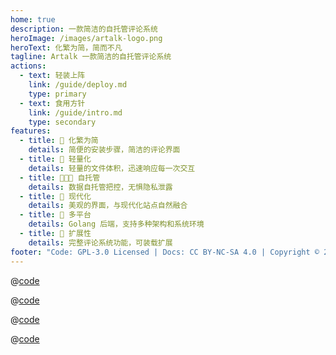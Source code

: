 ```yaml
---
home: true
description: 一款简洁的自托管评论系统
heroImage: /images/artalk-logo.png
heroText: 化繁为简，简而不凡
tagline: Artalk 一款简洁的自托管评论系统
actions:
  - text: 轻装上阵
    link: /guide/deploy.md
    type: primary
  - text: 食用方针
    link: /guide/intro.md
    type: secondary
features:
  - title: 🍃 化繁为简
    details: 简便的安装步骤，简洁的评论界面
  - title: 🐳 轻量化
    details: 轻量的文件体积，迅速响应每一次交互
  - title: 👨‍👧‍👦 自托管
    details: 数据自托管把控，无惧隐私泄露
  - title: 🌇 现代化
    details: 美观的界面，与现代化站点自然融合
  - title: 🍱 多平台
    details: Golang 后端，支持多种架构和系统环境
  - title: 🌊 扩展性
    details: 完整评论系统功能，可装载扩展
footer: "Code: GPL-3.0 Licensed | Docs: CC BY-NC-SA 4.0 | Copyright © 2018-2021 Artalk"
---
```


<CodeGroup>
  <CodeGroupItem title="CDN" active>

@[code](code/quick-start/cdn.html)

  </CodeGroupItem>

  <CodeGroupItem title="Docker">

@[code](code/quick-start/docker.sh)

  </CodeGroupItem>

  <CodeGroupItem title="YARN">

@[code](code/quick-start/yarn.ts)

  </CodeGroupItem>

  <CodeGroupItem title="NPM">
  
@[code](code/quick-start/npm.ts)

  </CodeGroupItem>
</CodeGroup>

<!-- Artalk -->
<div style="margin: 0 auto;padding: 1rem 0;">
  <div id="Comments"></div>
</div>